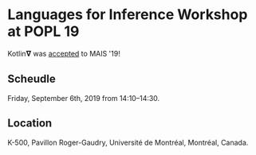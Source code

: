 # Languages for Inference Workshop at POPL 19

Kotlin𝛁 was [accepted](http://montrealaisymposium.com/) to MAIS '19! 

## Scheudle

Friday, September 6th, 2019 from 14:10–14:30.

## Location

K-500, Pavillon Roger-Gaudry, Université de Montréal, Montréal, Canada.